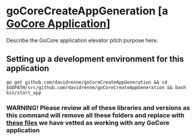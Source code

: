 # goCoreCreateAppGeneration [a [GoCore Application](https://github.com/DanielRenne/GoCore/ "GoCore Application")]

Describe the GoCore application elevator pitch purpose here.

## Setting up a development environment for this application ##

```
go get github.com/davidrenne/goCoreCreateAppGeneration && cd $GOPATH/src/github.com/davidrenne/goCoreCreateAppGeneration && bash bin/start_app
```

### WARNING!  Please review all of these libraries and versions as this command will remove all these folders and replace with [these files](https://github.com/DanielRenne/GoCoreDep/tree/master/src "these files")  we have vetted as working with any GoCore application
